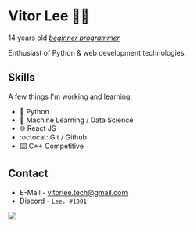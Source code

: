 # Vitor Lee 👨‍💻

14 years old <a href="https://vleeh.github.io"><i>beginner programmer</i></a>

Enthusiast of Python & web development technologies.

## Skills 
A few things I'm working and learning:
- 🐍 Python 
- 🤖 Machine Learning  /  Data Science
- 🌐 React JS
- :octocat: Git / Github
- ⌨️ C++ Competitive 

## Contact 
- E-Mail - <a>vitorlee.tech@gmail.com</a> 
- Discord - `Lee. #1001` <br>

<img src="https://github-readme-stats.vercel.app/api?username=vLeeH&show_icons=true&hide_border=false">

